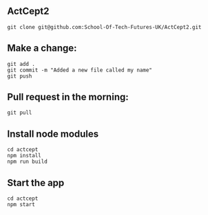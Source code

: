 ## ActCept2

```
git clone git@github.com:School-Of-Tech-Futures-UK/ActCept2.git
```

## Make a change:

```
git add .
git commit -m "Added a new file called my name"
git push
```

## Pull request in the morning:

```
git pull
```

## Install node modules

```
cd actcept
npm install
npm run build
```

## Start the app

```
cd actcept
npm start
```